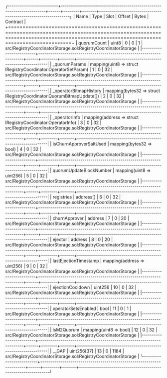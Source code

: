 
╭-------------------------+----------------------------------------------------------------------+------+--------+-------+---------------------------------------------------------------╮
| Name                    | Type                                                                 | Slot | Offset | Bytes | Contract                                                      |
+========================================================================================================================================================================================+
| quorumCount             | uint8                                                                | 0    | 0      | 1     | src/RegistryCoordinatorStorage.sol:RegistryCoordinatorStorage |
|-------------------------+----------------------------------------------------------------------+------+--------+-------+---------------------------------------------------------------|
| _quorumParams           | mapping(uint8 => struct IRegistryCoordinator.OperatorSetParam)       | 1    | 0      | 32    | src/RegistryCoordinatorStorage.sol:RegistryCoordinatorStorage |
|-------------------------+----------------------------------------------------------------------+------+--------+-------+---------------------------------------------------------------|
| _operatorBitmapHistory  | mapping(bytes32 => struct IRegistryCoordinator.QuorumBitmapUpdate[]) | 2    | 0      | 32    | src/RegistryCoordinatorStorage.sol:RegistryCoordinatorStorage |
|-------------------------+----------------------------------------------------------------------+------+--------+-------+---------------------------------------------------------------|
| _operatorInfo           | mapping(address => struct IRegistryCoordinator.OperatorInfo)         | 3    | 0      | 32    | src/RegistryCoordinatorStorage.sol:RegistryCoordinatorStorage |
|-------------------------+----------------------------------------------------------------------+------+--------+-------+---------------------------------------------------------------|
| isChurnApproverSaltUsed | mapping(bytes32 => bool)                                             | 4    | 0      | 32    | src/RegistryCoordinatorStorage.sol:RegistryCoordinatorStorage |
|-------------------------+----------------------------------------------------------------------+------+--------+-------+---------------------------------------------------------------|
| quorumUpdateBlockNumber | mapping(uint8 => uint256)                                            | 5    | 0      | 32    | src/RegistryCoordinatorStorage.sol:RegistryCoordinatorStorage |
|-------------------------+----------------------------------------------------------------------+------+--------+-------+---------------------------------------------------------------|
| registries              | address[]                                                            | 6    | 0      | 32    | src/RegistryCoordinatorStorage.sol:RegistryCoordinatorStorage |
|-------------------------+----------------------------------------------------------------------+------+--------+-------+---------------------------------------------------------------|
| churnApprover           | address                                                              | 7    | 0      | 20    | src/RegistryCoordinatorStorage.sol:RegistryCoordinatorStorage |
|-------------------------+----------------------------------------------------------------------+------+--------+-------+---------------------------------------------------------------|
| ejector                 | address                                                              | 8    | 0      | 20    | src/RegistryCoordinatorStorage.sol:RegistryCoordinatorStorage |
|-------------------------+----------------------------------------------------------------------+------+--------+-------+---------------------------------------------------------------|
| lastEjectionTimestamp   | mapping(address => uint256)                                          | 9    | 0      | 32    | src/RegistryCoordinatorStorage.sol:RegistryCoordinatorStorage |
|-------------------------+----------------------------------------------------------------------+------+--------+-------+---------------------------------------------------------------|
| ejectionCooldown        | uint256                                                              | 10   | 0      | 32    | src/RegistryCoordinatorStorage.sol:RegistryCoordinatorStorage |
|-------------------------+----------------------------------------------------------------------+------+--------+-------+---------------------------------------------------------------|
| operatorSetsEnabled        | bool                                                                 | 11   | 0      | 1     | src/RegistryCoordinatorStorage.sol:RegistryCoordinatorStorage |
|-------------------------+----------------------------------------------------------------------+------+--------+-------+---------------------------------------------------------------|
| isM2Quorum              | mapping(uint8 => bool)                                               | 12   | 0      | 32    | src/RegistryCoordinatorStorage.sol:RegistryCoordinatorStorage |
|-------------------------+----------------------------------------------------------------------+------+--------+-------+---------------------------------------------------------------|
| __GAP                   | uint256[37]                                                          | 13   | 0      | 1184  | src/RegistryCoordinatorStorage.sol:RegistryCoordinatorStorage |
╰-------------------------+----------------------------------------------------------------------+------+--------+-------+---------------------------------------------------------------╯

